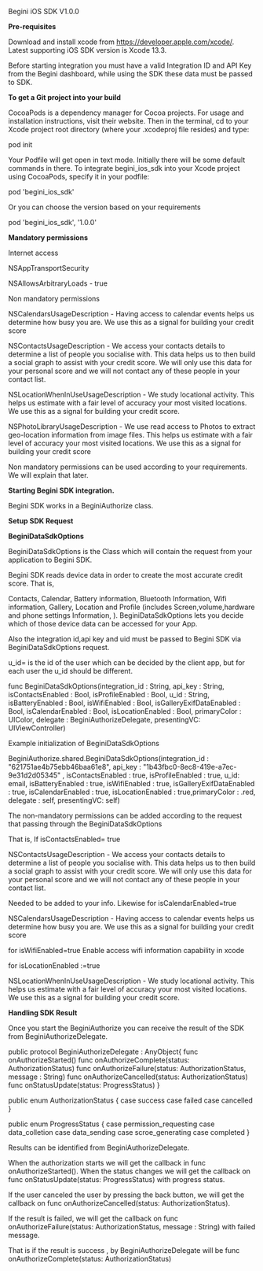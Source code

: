 Begini iOS SDK V1.0.0

<b>Pre-requisites</b>

Download and install xcode from https://developer.apple.com/xcode/.  Latest supporting iOS SDK version is  Xcode 13.3. 

Before starting integration you must have a valid Integration ID and API Key from the Begini dashboard, while using the SDK these data must be passed to SDK.

<b>To get a Git project into your build</b>
 
 CocoaPods is a dependency manager for Cocoa projects. For usage and installation instructions, visit their website. Then in the terminal, cd to your Xcode project root directory (where your .xcodeproj file resides) and type:
                                                        
  pod init
                     
Your Podfile will get open in text mode. Initially there will be some default commands in there. To integrate begini_ios_sdk into your Xcode project using CocoaPods, specify it in your podfile:
 
  pod 'begini_ios_sdk'
 
Or you can choose the version based on your requirements
 
 pod 'begini_ios_sdk', '1.0.0'

<b>Mandatory permissions</b>

Internet access
 
NSAppTransportSecurity
 
NSAllowsArbitraryLoads - true


Non mandatory permissions
 
NSCalendarsUsageDescription - Having access to calendar events helps us determine how busy you are. We use this as a signal for building your credit score

NSContactsUsageDescription - We access your contacts details to determine a list of people you socialise with. This data helps us to then build a social graph to assist with your credit score. We will only use this data for your personal score and we will not contact any of these people in your contact list.

NSLocationWhenInUseUsageDescription - We study locational activity. This helps us estimate with a fair level of accuracy your most visited locations. We use this as a signal for building your credit score.

NSPhotoLibraryUsageDescription - We use read access to Photos to extract geo-location information from image files. This helps us estimate with a fair level of accuracy your most visited locations. We use this as a signal for building your credit score


Non mandatory permissions can be used according to your requirements. We will explain that later.

<b>Starting Begini SDK integration.</b>

Begini SDK works in a BeginiAuthorize class. 

<b>Setup SDK Request</b>

<b>BeginiDataSdkOptions</b>

BeginiDataSdkOptions is the Class which will contain the request from your application to Begini SDK.

Begini SDK  reads device data in order to create the most accurate credit score.  That is,

Contacts, Calendar, Battery information, Bluetooth Information, Wifi information, Gallery, Location and Profile (includes Screen,volume,hardware and phone settings Information, ). BeginiDataSdkOptions lets you decide which of those device data can be accessed for your App.

Also the integration id,api key and uid must be passed to Begini SDK via BeginiDataSdkOptions request.

u_id= is the id of the user which can be decided by the client app, but for each user the u_id should be different.

func BeginiDataSdkOptions(integration_id : String, api_key : String, isContactsEnabled : Bool,  isProfileEnabled : Bool, u_id : String, isBatteryEnabled : Bool,  isWifiEnabled : Bool,  isGalleryExifDataEnabled : Bool,  isCalendarEnabled : Bool,  isLocationEnabled : Bool, primaryColor : UIColor,  delegate : BeginiAuthorizeDelegate, presentingVC: UIViewController)

 
Example initialization of BeginiDataSdkOptions
                          
BeginiAuthorize.shared.BeginiDataSdkOptions(integration_id : "621751ae4b75ebb46baa61e8", api_key : "1b43fbc0-8ec8-419e-a7ec-9e31d2d05345"
, isContactsEnabled : true,  isProfileEnabled : true, u_id: email,  isBatteryEnabled : true,  isWifiEnabled : true,  isGalleryExifDataEnabled : true,  isCalendarEnabled : true,  isLocationEnabled : true,primaryColor : .red,  delegate : self, presentingVC: self)
 
The non-mandatory permissions can be added according to the request that passing through the BeginiDataSdkOptions

That is, If isContactsEnabled= true
 
NSContactsUsageDescription - We access your contacts details to determine a list of people you socialise with. This data helps us to then build a social graph to assist with your credit score. We will only use this data for your personal score and we will not contact any of these people in your contact list.


Needed to be added to your info.
Likewise
for isCalendarEnabled=true
 
NSCalendarsUsageDescription - Having access to calendar events helps us determine how busy you are. We use this as a signal for building your credit score


for isWifiEnabled=true
Enable access wifi information capability in xcode

for isLocationEnabled :=true
 
NSLocationWhenInUseUsageDescription - We study locational activity. This helps us estimate with a fair level of accuracy your most visited locations. We use this as a signal for building your credit score.

 
<b>Handling SDK Result</b>

Once you start the BeginiAuthorize you can receive the result of the SDK from BeginiAuthorizeDelegate.
 
public protocol BeginiAuthorizeDelegate : AnyObject{
    func onAuthorizeStarted()
    func onAuthorizeComplete(status: AuthorizationStatus)
    func onAuthorizeFailure(status: AuthorizationStatus, message : String)
    func onAuthorizeCancelled(status: AuthorizationStatus)
    func onStatusUpdate(status: ProgressStatus)
}

public enum AuthorizationStatus {
    case success
    case failed
    case cancelled
}

public enum ProgressStatus {
    case permission_requesting
    case data_colletion
    case data_sending
    case scroe_generating
    case completed
}

 
Results can be identified from BeginiAuthorizeDelegate.

When the authorization starts we will get the callback in func onAuthorizeStarted(). When the status changes we will get the callback on func onStatusUpdate(status: ProgressStatus) with progress status.

If the user canceled the user by pressing the back button, we will get the callback on  func onAuthorizeCancelled(status: AuthorizationStatus).

If the result is failed, we will get the callback on func onAuthorizeFailure(status: AuthorizationStatus, message : String)  with failed message.

That is if the result is success , by BeginiAuthorizeDelegate will be func onAuthorizeComplete(status: AuthorizationStatus)
